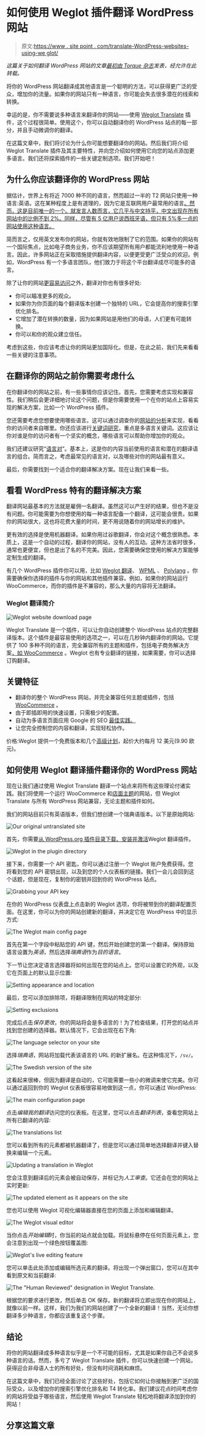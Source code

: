 # 如何使用 Weglot 插件翻译 WordPress 网站

> 原文:[https://www . site point . com/translate-WordPress-websites-using-we glot/](https://www.sitepoint.com/translate-wordpress-websites-using-weglot/)

*这篇关于如何翻译 WordPress 网站的文章[最初由 Torque 杂志](https://torquemag.io/2018/05/translate-your-wordpress-website-weglot-translate/)发表，经允许在此转载。*

将你的 WordPress 网站翻译成其他语言是一个聪明的方法，可以获得更广泛的受众，增加你的流量。如果你的网站只有一种语言，你可能会失去很多潜在的线索和转换。

幸运的是，你不需要说多种语言来翻译你的网站——使用 [Weglot Translate](https://wordpress.org/plugins/weglot/) 插件，这个过程很简单。使用这个，你可以自动翻译你的 WordPress 站点的每一部分，并且手动微调你的翻译。

在这篇文章中，我们将讨论为什么你可能想要翻译你的网站。然后我们将介绍 Weglot Translate 插件及其主要特性，并向您介绍如何使用它向您的站点添加更多语言。我们还将探索插件的一些关键定制选项。我们开始吧！

## 为什么你应该翻译你的 WordPress 网站

据估计，世界上有将近 7000 种不同的语言，然而超过一半的 T2 网站只使用一种语言:英语。这在某种程度上是有道理的，因为它是互联网用户最常用的语言[。然而，这是目前唯一的一个。就发言人数而言，它几乎与中文持平，中文出现在所有网站中的比例不到 2%。同样，尽管有 5 亿用户说西班牙语，但只有 5%多一点的网站使用这种语言。](https://www.internetworldstats.com/stats7.htm)

简而言之，仅用英文发布你的网站，你就有效地限制了它的范围。如果你的网站有一个国际焦点，比如电子商务业务，你不应该期望所有用户都能流利地使用一种语言。因此，许多网站正在采取措施提供翻译内容，以便更受更广泛受众的欢迎。例如，WordPress 有一个多语言团队，他们致力于将这个平台翻译成尽可能多的语言。

除了让你的网站[更容易访问](https://make.wordpress.org/accessibility/)之外，翻译对你也有很多好处:

*   你可以瞄准更多的观众。
*   如果你为你页面的每个翻译版本创建一个独特的 URL，它会提高你的搜索引擎优化排名。
*   它增加了潜在转换的数量，因为如果网站是用他们的母语，人们更有可能转换。
*   你可以和你的观众建立信任。

考虑到这些，你应该考虑让你的网站更加国际化。但是，在此之前，我们先来看看一些关键的注意事项。

## 在翻译你的网站之前你需要考虑什么

在你翻译你的网站之前，有一些事情你应该记住。首先，您需要考虑实现和兼容性。我们稍后会更详细地讨论这个问题，但是你需要使用一个在你的站点上容易实现的解决方案，比如一个 WordPress 插件。

您还需要考虑您想要使用哪些语言。这可以通过调查你的[网站的分析](https://torquemag.io/2016/02/6-things-google-analytics-can-tell-you-about-your-wordpress-website/)来实现，看看你的访问者来自哪里。你还应该进行[关键词研究](https://torquemag.io/2016/10/wordpress-seo-find-the-right-keywords-for-your-site/)，重点是多语言关键词。这应该让你对谁是你的访问者有一个坚实的概念，哪些语言可以帮助你增加你的观众。

我们还建议研究“[语言对](https://www.sajan.com/spotlight-language-pairs-overview/)”。基本上，这是你的内容当前使用的语言和潜在的翻译语言的组合。简而言之，考虑最常见的语言对，以及哪些对你的网站最有意义。

最后，你需要找到一个适合你的翻译解决方案。现在让我们来看一些。

## 看看 WordPress 特有的翻译解决方案

翻译网站最基本的方法就是雇佣一名翻译。虽然这可以产生好的结果，但也不是没有问题。你可能需要为你想使用的每一种语言配备一个翻译，这可能会很贵。如果你的网站很大，这也将花费大量的时间，更不用说随着你的网站增长的维护。

更有效的选择是使用机器翻译。如果你用过谷歌翻译，你会对这个概念很熟悉。本质上，这是一个自动的过程，翻译你的网站，没有人的互动。这种方法省时很多，通常也更便宜，但也是出了名的不完美。因此，您需要确保您使用的解决方案能够定制生成的翻译。

有几个 WordPress 插件你可以用，比如 [Weglot 翻译](https://wordpress.org/plugins/weglot/)、 [WPML](https://wpml.org/) 、 [Polylang](https://wordpress.org/plugins/polylang/) 。你需要确保你选择的插件与你的网站和其他插件兼容。例如，如果你的网站运行 WooCommerce，而你的插件是不兼容的，那么大量的内容将无法翻译。

### Weglot 翻译简介

![Weglot website download page](../Images/2cff9095ae96786de2a4cdb6a93c9c09.png)

Weglot Translate 是一个插件，可以让你自动创建整个 WordPress 站点的完整翻译版本。这个插件是最容易使用的选项之一，可以在几秒钟内翻译你的网站。它提供了 100 多种不同的语言，完全兼容所有的主题和插件，包括电子商务解决方案[，如 WooCommerce](https://torquemag.io/2016/04/woocommerce-tutorial/) 。Weglot 也有专业翻译的链接，如果需要，你可以选择订购翻译。

## 关键特征

*   翻译你的整个 WordPress 网站，并完全兼容任何主题或插件，包括 [WooCommerce](https://wordpress.org/plugins/woocommerce/) 。
*   由于即插即用的快速设置，只需极少的配置。
*   自动为多语言页面应用 Google 的 SEO [最佳实践。](https://support.google.com/webmasters/answer/182192?hl=en)
*   让您完全控制您的内容和翻译，实现轻松协作。

价格:Weglot 提供一个免费版本和几个[高级计划](https://weglot.com/pricing)，起价大约每月 12 美元(9.90 欧元)。

## 如何使用 Weglot 翻译插件翻译你的 WordPress 网站

现在让我们通过使用 Weglot Translate 翻译一个站点来将所有这些理论付诸实践。我们将使用一个运行 WooCommerce 和[店面主题](https://woocommerce.com/storefront/)的网站，但 Weglot Translate 与所有 WordPress 网站兼容，无论主题和插件如何。

我们的网站目前只有英语版本，但我们想创建一个瑞典语版本。以下是原始网站:

![Our original untranslated site](../Images/c3946ce3df496c54a60ed7d995d6758d.png)

首先，你需要[从 WordPress.org 插件目录下载、安装并激活](https://codex.wordpress.org/Managing_Plugins#Automatic_Plugin_Installation)Weglot 翻译插件。

![Weglot in the plugin directory](../Images/ce8c44888f14fb2878e9cccb420648e8.png)

接下来，你需要一个 API 密匙，你可以通过注册一个 Weglot 账户免费获得。您将看到您的 API 密钥出现，以及到您的个人仪表板的链接。我们一会儿会回到这个话题，但是现在，复制你的密钥并回到你的 WordPress 站点。

![Grabbing your API key](../Images/aa62e5e19da9aa3c608f28ac7a64a8e8.png)

在你的 WordPress 仪表盘上点击新的 Weglot 选项，你将被带到你的翻译配置页面。在这里，你可以为你的网站创建新的翻译，并决定它在 WordPress 中的显示方式:

![The Weglot main config page](../Images/d0b653cf46beb9ed229cc792bb87c0d7.png)

首先在第一个字段中粘贴您的 API 键，然后开始创建您的第一个翻译。保持原始语言设置为*英语*，然后选择*瑞典语*作为*目的语言*。

下一节让您决定语言选择器将如何出现在您的站点上。您可以设置它的外观，以及它在页面上的默认显示位置:

![Setting appearance and location](../Images/10a11ad067db8dd4ffb57a7c970ce388.png)

最后，您可以添加排除项，将翻译限制在网站的特定部分:

![Setting exclusions](../Images/1e6c3e438b22c0e40ad0bc9953cb28c3.png)

完成后点击*保存更改*，你的网站将会是多语言的！为了检查结果，打开您的站点并找到您创建的选择器。默认情况下，它会出现在右下角:

![The language selector on your site](../Images/710473d02b362120188872f753f65973.png)

选择*瑞典语*，网站将加载代表该语言的 URL 的新扩展名。在这种情况下，`/sv/`。

![The Swedish version of the site](../Images/39e6ee6aaaf940521ec45b5f1efac57a.png)

这看起来很棒，但因为翻译是自动的，它可能需要一些小的微调来使它完美。你可以通过返回到你的 Weglot 仪表板很容易地做到这一点，你可以通过 WordPress:

![The main configuration page](../Images/db4814df2e32c392c31f06817cf85e63.png)

点击*编辑我的翻译*访问您的仪表板。在这里，您可以点击*翻译列表*，查看您网站上所有已翻译的内容:

![The translations list](../Images/ac2f6fb7edd386c64e2688b3d2330344.png)

您可以看到所有的元素都被机器翻译了，但是您可以通过简单地选择翻译并键入替换来编辑一个元素。

![Updating a translation in Weglot](../Images/60498f55438bcf3978e74e0f286197f4.png)

您会注意到翻译后的元素会被自动保存，并标记为*人工审查*。它还会在您的网站上实时更新:

![The updated element as it appears on the site](../Images/180ec73fc72cee8a1e5060d2a8124fc1.png)

您也可以使用 Weglot 可视化编辑器直接在您的页面上添加和编辑翻译。

![The Weglot visual editor](../Images/fd318b99a47eeef3d3af03947b36d8c0.png)

当你点击*开始编辑*时，你当前的站点就会加载。将鼠标悬停在任何页面元素上，您会注意到出现一个绿色按钮覆盖图:

![Weglot's live editing feature](../Images/e7480f7e5f1eb79f712b61db923fa0d2.png)

您可以单击此处添加或编辑所选元素的翻译。将出现一个弹出窗口，您可以在其中看到原文和当前翻译:

![The "Human Reviewed" designation in Weglot Translate.](../Images/5b54f6499cb184ec787102f375e99b7a.png)

根据您的要求进行更改，然后单击 OK 保存。新的翻译将立即出现在你的网站上，就像以前一样。这样，我们为我们的网站创建了一个全新的翻译！当然，无论你想翻译多少种语言，你都应该重复这个步骤。

## 结论

将你的网站翻译成多种语言似乎是一个不可能的目标，尤其是如果你自己不会说多种语言的话。然而，多亏了 Weglot Translate 插件，你可以快速创建一个网站，获得迎合非母语人士的所有好处，但没有时间消耗和麻烦。

在这篇文章中，我们已经全面讨论了这些好处，包括它如何让你接触到更广泛的国际受众，以及增加你的搜索引擎优化排名和 T4 转化率。我们建议花点时间考虑你的网站将受益于哪些语言，然后使用 Weglot Translate 轻松地将翻译添加到你的网站！

## 分享这篇文章